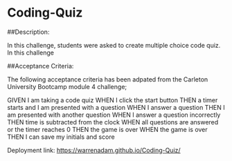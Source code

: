 # Coding-Quiz

##Description:

In this challenge, students were asked to create multiple choice code quiz. In this challenge

##Acceptance Criteria: 

The following acceptance criteria has been adpated from the Carleton University Bootcamp module 4 challenge; 

GIVEN I am taking a code quiz
WHEN I click the start button
THEN a timer starts and I am presented with a question
WHEN I answer a question
THEN I am presented with another question
WHEN I answer a question incorrectly
THEN time is subtracted from the clock
WHEN all questions are answered or the timer reaches 0
THEN the game is over
WHEN the game is over
THEN I can save my initials and score




Deployment link:
https://warrenadam.github.io/Coding-Quiz/